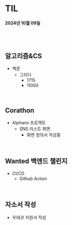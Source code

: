 # TIL
#### 2024년 10월 09일

<br>
<br>

## 알고리즘&CS
- 백준
    - 그리디
        - 1715
        - 11000


<br>

## Corathon
- Alphano 프로젝트
    - SNS 리스트 화면
        - 화면 정의서 작성중

<br>

## Wanted 백엔드 챌린지
- CI/CD
    - Github Action


<br>

## 자소서 작성
- 우테코 지원서 작성
